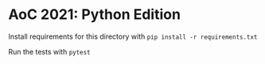 # AoC 2021: Python Edition

Install requirements for this directory with `pip install -r requirements.txt`

Run the tests with `pytest`
